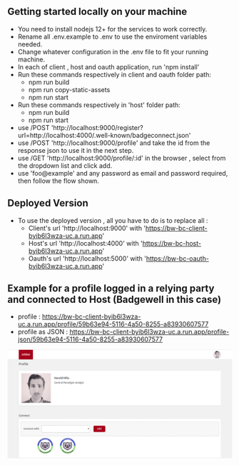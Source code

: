 ## Getting started locally on your machine

- You need to install nodejs 12+ for the services to work correctly. 
- Rename all .env.example to .env to use the enviroment variables needed.
- Change whatever configuration in the .env file to fit your running machine.
- In each of client , host and oauth application, run 'npm install'
- Run these commands respectively in client and oauth folder path: 
	- npm run build
	- npm run copy-static-assets
	- npm run start
- Run these commands respectively in 'host' folder path: 
	- npm run build
	- npm run start
- use /POST 'http://localhost:9000/register?url=http://localhost:4000/.well-known/badgeconnect.json'
- use /POST 'http://localhost:9000/profile' and take the id from the response json to use it in the next step.
- use /GET 'http://localhost:9000/profile/:id' in the browser , select from the dropdown list and click add.
- use 'foo@example' and any password as email and password required, then follow the flow shown.

## Deployed Version
- To use the deployed version , all you have to do is to replace all :
	- Client's url 'http://localhost:9000' with 'https://bw-bc-client-byib6l3wza-uc.a.run.app'
	- Host's url 'http://localhost:4000' with 'https://bw-bc-host-byib6l3wza-uc.a.run.app'
	- Oauth's url 'http://localhost:5000' with 'https://bw-bc-oauth-byib6l3wza-uc.a.run.app'

## Example for a profile logged in a relying party and connected to Host (Badgewell in this case)

- profile : https://bw-bc-client-byib6l3wza-uc.a.run.app/profile/59b63e94-5116-4a50-8255-a83930607577
- profile as JSON : https://bw-bc-client-byib6l3wza-uc.a.run.app/profile-json/59b63e94-5116-4a50-8255-a83930607577
 
![Screenshot](img.png)
